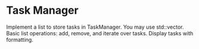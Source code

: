 # Task Manager
Implement a list to store tasks in TaskManager. You may use std::vector.
Basic list operations: add, remove, and iterate over tasks.
Display tasks with formatting.
